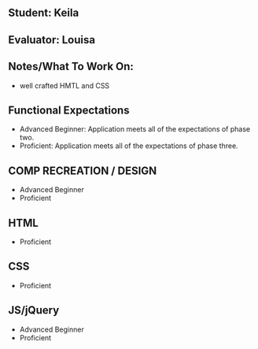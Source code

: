 ## Student: Keila
## Evaluator: Louisa
## Notes/What To Work On:

- well crafted HMTL and CSS

## Functional Expectations

* Advanced Beginner: Application meets all of the expectations of phase two.  
* Proficient: Application meets all of the expectations of phase three.  


## COMP RECREATION / DESIGN

* Advanced Beginner  
* Proficient  



## HTML

* Proficient  


## CSS

* Proficient  


## JS/jQuery

* Advanced Beginner  
* Proficient  
